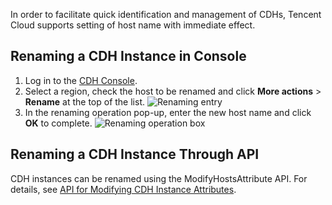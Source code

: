 In order to facilitate quick identification and management of CDHs, Tencent Cloud supports setting of host name with immediate effect.

## Renaming a CDH Instance in Console

1. Log in to the [CDH Console](https://console.cloud.tencent.com/cvm/cdh).
2. Select a region, check the host to be renamed and click **More actions** > **Rename** at the top of the list.
   ![Renaming entry](https://main.qcloudimg.com/raw/5ab8292b6d76922c7fb35ed6484f6430.png)
3. In the renaming operation pop-up, enter the new host name and click **OK** to complete.
   ![Renaming operation box](https://main.qcloudimg.com/raw/2f83d40760fefaff3212fd1b791e93bb.png)

## Renaming a CDH Instance Through API
CDH instances can be renamed using the ModifyHostsAttribute API. For details, see [API for Modifying CDH Instance Attributes](https://intl.cloud.tencent.com/document/api/213/16475).
